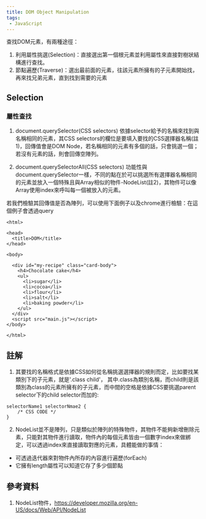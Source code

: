 ```yaml
---
title: DOM Object Manipulation
tags:
 - JavaScript
---
```



查找DOM元素，有兩種途徑：
1. 利用屬性挑選(Selection)：直接選出第一個根元素並利用屬性來直接對樹狀結構進行查找。
2. 節點遍歷(Traverse)：選出最前面的元素，往該元素所擁有的子元素開始找，再來找兄弟元素，直到找到需要的元素





## Selection

### 屬性查找

1. document.querySelector(CSS selectors)
依據selector給予的名稱來找到與名稱相同的元素，其CSS selectors的欄位是要填入要找的CSS選擇器名稱(註1)，回傳值會是DOM Node，若名稱相同的元素有多個的話，只會挑選一個；若沒有元素的話，則會回傳空陣列。



2. document.querySelectorAll(CSS selectors)
功能性與document.querySelector一樣，不同的點在於可以挑選所有選擇器名稱相同的元素並放入一個特殊且與Array相似的物件-NodeList(註2)，其物件可以像Array使用index來呼叫每一個被放入的元素。

若我們檢驗其回傳值是否為陣列，可以使用下面例子以及chrome進行檢驗：在這個例子會透過query

```
<html>

<head>
  <title>DOM</title>
</head>

<body>

  <div id="my-recipe" class="card-body">
    <h4>Chocolate cake</h4>
    <ul>
      <li>sugar</li>
      <li>cocoa</li>
      <li>flour</li>
      <li>salt</li>
      <li>baking powder</li>
    </ul>
  </div>
  <script src="main.js"></script>
</body>

</html>

```

## 註解
1. 其要找的名稱格式是依據CSS如何從名稱挑選選擇器的規則而定，比如要找某類別下的子元素，就是'.class child'，
其中.class為類別名稱，而child則是該類別為class的元素所擁有的子元素，而中間的空格是依據CSS要挑選parent selector下的child selector而加的: 

```
selectorName1 selectorNmae2 {
	/* CSS CODE */
}
```

2. NodeList並不是陣列，只是類似於陣列的特殊物件，其物件不能夠新增刪除元素，只能對其物件進行讀取，物件內的每個元素皆由一個數字index來做綁定，可以透過index來直接讀取對應的元素，具體能做的事情：

- 可透過迭代器來對物件內所存的內容進行遍歷(forEach)
- 它擁有length屬性可以知道它存了多少個節點

## 參考資料
1. NodeList物件，https://developer.mozilla.org/en-US/docs/Web/API/NodeList

